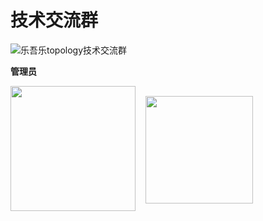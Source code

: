 # 技术交流群

![乐吾乐topology技术交流群](https://github.com/le5le-com/icons/blob/master/wechat.jpg?raw=true)

**管理员**

<div style="display:flex;justify-content:">
<img style="height:200px;" src="http://topology.le5le.com/img/bin_wechat.9366bba6.jpg" >

<img style="height:172px;margin: 16px" src="http://topology.le5le.com/assets/img/%E5%95%86%E5%8A%A1%E5%92%A8%E8%AF%A2%E4%BA%8C%E7%BB%B4%E7%A0%81.png" >

</div>

<br>
